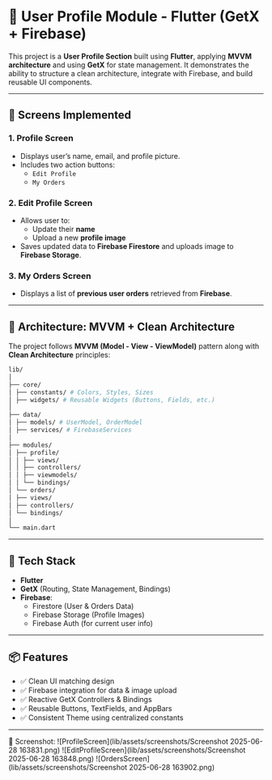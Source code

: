 # 👤 User Profile Module - Flutter (GetX + Firebase)

This project is a **User Profile Section** built using **Flutter**, applying **MVVM architecture** and using **GetX** for state management. It demonstrates the ability to structure a clean architecture, integrate with Firebase, and build reusable UI components.

---

## 📱 Screens Implemented

### 1. Profile Screen
- Displays user’s name, email, and profile picture.
- Includes two action buttons:
  - `Edit Profile`
  - `My Orders`

### 2. Edit Profile Screen
- Allows user to:
  - Update their **name**
  - Upload a new **profile image**
- Saves updated data to **Firebase Firestore** and uploads image to **Firebase Storage**.

### 3. My Orders Screen
- Displays a list of **previous user orders** retrieved from **Firebase**.

---

## 🧠 Architecture: MVVM + Clean Architecture

The project follows **MVVM (Model - View - ViewModel)** pattern along with **Clean Architecture** principles:
```bash
lib/
│
├── core/
│ ├── constants/ # Colors, Styles, Sizes
│ ├── widgets/ # Reusable Widgets (Buttons, Fields, etc.)
│
├── data/
│ ├── models/ # UserModel, OrderModel
│ ├── services/ # FirebaseServices
│
├── modules/
│ ├── profile/
│ │ ├── views/
│ │ ├── controllers/
│ │ ├── viewmodels/
│ │ └── bindings/
│ └── orders/
│ ├── views/
│ ├── controllers/
│ └── bindings/
│
└── main.dart
```

---

## 🚀 Tech Stack

- **Flutter**
- **GetX** (Routing, State Management, Bindings)
- **Firebase**:
  - Firestore (User & Orders Data)
  - Firebase Storage (Profile Images)
  - Firebase Auth (for current user info)

---

## 📦 Features

- ✅ Clean UI matching design
- ✅ Firebase integration for data & image upload
- ✅ Reactive GetX Controllers & Bindings
- ✅ Reusable Buttons, TextFields, and AppBars
- ✅ Consistent Theme using centralized constants

---

📸 Screenshot:
![ProfileScreen](lib/assets/screenshots/Screenshot 2025-06-28 163831.png)
![EditProfileScreen](lib/assets/screenshots/Screenshot 2025-06-28 163848.png)
![OrdersScreen](lib/assets/screenshots/Screenshot 2025-06-28 163902.png)

